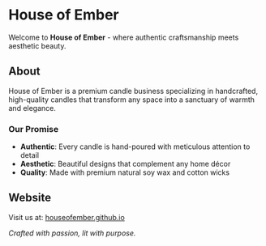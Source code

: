 # House of Ember

Welcome to **House of Ember** - where authentic craftsmanship meets aesthetic beauty.

## About

House of Ember is a premium candle business specializing in handcrafted, high-quality candles that transform any space into a sanctuary of warmth and elegance.

### Our Promise
- **Authentic**: Every candle is hand-poured with meticulous attention to detail
- **Aesthetic**: Beautiful designs that complement any home décor
- **Quality**: Made with premium natural soy wax and cotton wicks

## Website

Visit us at: [houseofember.github.io](https://houseofember.github.io)

*Crafted with passion, lit with purpose.*
